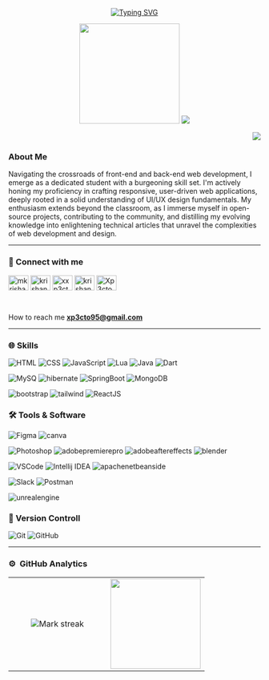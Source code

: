 <div align="center">

[![Typing SVG](https://readme-typing-svg.demolab.com?font=Fira+Code&size=30&duration=2000&pause=1000&random=false&width=451&lines=Hello+It's+me+Krishan!;I'm+a+Fullstack+Developer)](https://git.io/typing-svg)

<p align="center">
  <img src="https://github.com/thompsonemerson/thompsonemerson/raw/master/cover-thompson.png" height="200"/>  

  <img src="https://user-images.githubusercontent.com/73097560/115834477-dbab4500-a447-11eb-908a-139a6edaec5c.gif">
</p>

</div>



<div align="right">
  
![](https://komarev.com/ghpvc/?username=KrishanMihiranga&color=blue&style=flat)
  
</div>



### About Me 

Navigating the crossroads of front-end and back-end web development, I emerge as a dedicated student with a burgeoning skill set. I'm actively honing my proficiency in crafting responsive, user-driven web applications, deeply rooted in a solid understanding of UI/UX design fundamentals. My enthusiasm extends beyond the classroom, as I immerse myself in open-source projects, contributing to the community, and distilling my evolving knowledge into enlightening technical articles that unravel the complexities of web development and design.

---

### 🤞 Connect with me

<p align="left">
<a href="https://codepen.io/mkrishan" target="blank"><img align="center" src="https://raw.githubusercontent.com/rahuldkjain/github-profile-readme-generator/master/src/images/icons/Social/codepen.svg" alt="mkrishan" height="30" width="40" /></a>
<a href="https://linkedin.com/in/krishan mihiranga" target="blank"><img align="center" src="https://raw.githubusercontent.com/rahuldkjain/github-profile-readme-generator/master/src/images/icons/Social/linked-in-alt.svg" alt="krishan mihiranga" height="30" width="40" /></a>
<a href="https://instagram.com/xxp3cto" target="blank"><img align="center" src="https://raw.githubusercontent.com/rahuldkjain/github-profile-readme-generator/master/src/images/icons/Social/instagram.svg" alt="xxp3cto" height="30" width="40" /></a>
<a href="https://www.hackerrank.com/krishanM" target="blank"><img align="center" src="https://raw.githubusercontent.com/rahuldkjain/github-profile-readme-generator/master/src/images/icons/Social/hackerrank.svg" alt="krishan mihiranga" height="30" width="40" /></a>
<a href="https://discord.gg/Xp3cto#9699" target="blank"><img align="center" src="https://raw.githubusercontent.com/rahuldkjain/github-profile-readme-generator/master/src/images/icons/Social/discord.svg" alt="Xp3cto#9699" height="30" width="40" /></a>
</p>
<br>

How to reach me **xp3cto95@gmail.com**

---

### 🌐 Skills

  ![HTML](https://img.shields.io/badge/-HTML5-E34F26?logo=html5&logoColor=white&style=flat)
  ![CSS](https://img.shields.io/badge/-CSS3-1572B6?logo=css3&logoColor=white&style=flat)
  ![JavaScript](https://img.shields.io/badge/-JavaScript-F7DF1E?logo=javascript&logoColor=black&style=flat)
  ![Lua](https://img.shields.io/badge/-Lua-2C2D72?logo=Lua&logoColor=white&style=flat)
  ![Java](https://img.shields.io/badge/-Java-FF0000?logo=Java&logoColor=white&style=flat)
  ![Dart](https://img.shields.io/badge/-Dart-32B8F7?logo=Dart&logoColor=white&style=flat)
  
  ![MySQ](https://img.shields.io/badge/-MySQL-6DB33F?logo=MySQL&logoColor=white&style=flat)
  ![hibernate](https://img.shields.io/badge/-Hibernate-59666C?logo=hibernate&logoColor=white&style=flat)
  ![SpringBoot](https://img.shields.io/badge/-SpringBoot-6DB33F?logo=springboot&logoColor=white&style=flat)
  ![MongoDB](https://img.shields.io/badge/-MongoDB-47A248?logo=mongodb&logoColor=white&style=flat)

  ![bootstrap](https://img.shields.io/badge/-Bootstrap-7952B3?logo=bootstrap&logoColor=white&style=flat)
  ![tailwind](https://img.shields.io/badge/-Tailwind-06B6D4?logo=tailwindcss&logoColor=white&style=flat)
  ![ReactJS](https://img.shields.io/badge/-ReactJS-61DAFB?logo=react&logoColor=white&style=flat)


### 🛠️ Tools & Software

  ![Figma](https://img.shields.io/badge/-Figma-F24E1E?logo=figma&logoColor=white&style=flat)
  ![canva](https://img.shields.io/badge/-Canva-00C4CC?logo=canva&logoColor=white&style=flat)

  ![Photoshop](https://img.shields.io/badge/-Photoshop-31A8FF?logo=adobe%20photoshop&logoColor=white&style=flat)
  ![adobepremierepro](https://img.shields.io/badge/-PremierePro-9999FF?logo=adobepremierepro&logoColor=white&style=flat)
  ![adobeaftereffects](https://img.shields.io/badge/-AfterEffects-9999FF?logo=adobeaftereffects&logoColor=white&style=flat)
  ![blender](https://img.shields.io/badge/-Blender-F5792A?logo=blender&logoColor=white&style=flat)
  
  ![VSCode](https://img.shields.io/badge/-VSCode-007ACC?logo=visual%20studio%20code&logoColor=white&style=flat)
  ![Intellij IDEA](https://img.shields.io/badge/-Intellij-000000?logo=intellijidea&logoColor=white&style=flat)
  ![apachenetbeanside](https://img.shields.io/badge/-NetBeans-1B6AC6?logo=apachenetbeanside&logoColor=white&style=flat)
  
  ![Slack](https://img.shields.io/badge/-Slack-4A154B?logo=slack&logoColor=white&style=flat)
  ![Postman](https://img.shields.io/badge/-Postman-FF6C37?logo=postman&logoColor=white&style=flat)
 
  ![unrealengine](https://img.shields.io/badge/-Unreal-0E1128?logo=unrealengine&logoColor=white&style=flat)
 

 ### 🔱 Version Controll
  
  ![Git](https://img.shields.io/badge/-Git-F05032?logo=git&logoColor=white&style=flat)
  ![GitHub](https://img.shields.io/badge/-GitHub-181717?logo=github&logoColor=white&style=flat)
 
---
 
### ⚙️ &nbsp;GitHub Analytics

<p align="center">
<table align="center">
<tr border="none">
<td width="50%" align="center">
  

  <img  title="🔥 Get streak stats for your profile at git.io/streak-stats" alt="Mark streak" src="https://github-readme-streak-stats.herokuapp.com/?user=KrishanMihiranga&theme=dark&hide_border=false" /> 
</td>

<td width="50%" align="center">

  <img height="180em" src="https://github-readme-stats-eight-theta.vercel.app/api/top-langs/?username=KrishanMihiranga&layout=compact&langs_count=8&theme=dark"/>
  </td>
</tr>
</table>

</p>        




